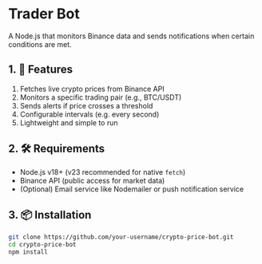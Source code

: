 # Trader Bot

A Node.js that monitors Binance data and sends notifications when certain conditions are met.

## 1. 🚀 Features

1. Fetches live crypto prices from Binance API
2. Monitors a specific trading pair (e.g., BTC/USDT)
3. Sends alerts if price crosses a threshold
4. Configurable intervals (e.g. every second)
5. Lightweight and simple to run

## 2. 🛠️ Requirements

- Node.js v18+ (v23 recommended for native `fetch`)
- Binance API (public access for market data)
- (Optional) Email service like Nodemailer or push notification service

## 3. 📦 Installation

```bash
git clone https://github.com/your-username/crypto-price-bot.git
cd crypto-price-bot
npm install 
```